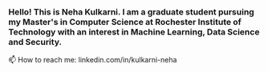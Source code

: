 ###  Hello! This is Neha Kulkarni. I am a graduate student pursuing my Master's in Computer Science at Rochester Institute of Technology with an interest in Machine Learning, Data Science and Security. 
📫 How to reach me: linkedin.com/in/kulkarni-neha

<!--
**nehaask/nehaask** is a ✨ _special_ ✨ repository because its `README.md` (this file) appears on your GitHub profile.

Here are some ideas to get you started:

- 🔭 I’m currently working on ...
- 🌱 I’m currently learning ...
- 👯 I’m looking to collaborate on ...
- 🤔 I’m looking for help with ...
- 💬 Ask me about ...
- 📫 How to reach me: ...
- 😄 Pronouns: ...
- ⚡ Fun fact: ...
-->
